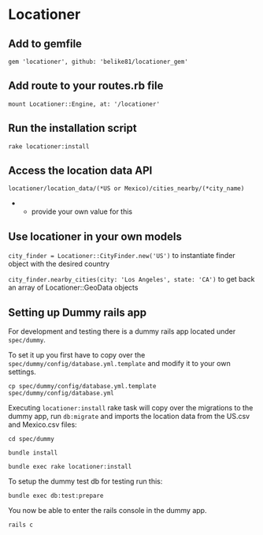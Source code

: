 # Locationer

## Add to gemfile
`gem 'locationer', github: 'belike81/locationer_gem'`

## Add route to your routes.rb file
`mount Locationer::Engine, at: '/locationer'`

## Run the installation script
`rake locationer:install`

## Access the location data API
`locationer/location_data/(*US or Mexico)/cities_nearby/(*city_name)`

* - provide your own value for this

## Use locationer in your own models
`city_finder = Locationer::CityFinder.new('US')`
to instantiate finder object with the desired country

`city_finder.nearby_cities(city: 'Los Angeles', state: 'CA')`
to get back an array of Locationer::GeoData objects

## Setting up Dummy rails app

For development and testing there is a dummy rails app located under `spec/dummy`.

To set it up you first have to copy over the `spec/dummy/config/database.yml.template` and modify it to your own settings.

    cp spec/dummy/config/database.yml.template spec/dummy/config/database.yml
    

Executing `locationer:install` rake task will copy over the migrations to the dummy app, run `db:migrate` and imports the location data from the US.csv and Mexico.csv files:

    cd spec/dummy
 
    bundle install

    bundle exec rake locationer:install
   
     
To setup the dummy test db for testing run this:

    bundle exec db:test:prepare
    
 
You now be able to enter the rails console in the dummy app.

    rails c
    
    

    

    



